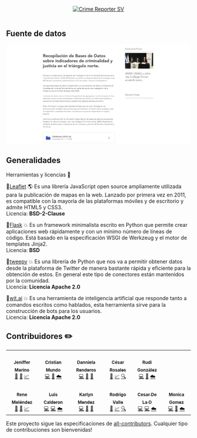 <p align="center">
    <span>
      <a href="https://crime-reporter-sv.herokuapp.com/" target="_blank"><img src="https://github.com/dannielarenderos/WebMappingMunicipiosRiosCerrosES/blob/main/img/CrimeReporterLOGO.png" width="500" alt="Crime Reporter SV" /></a>
    </span>
    <br/>
    <span>
      <!-- ALL-CONTRIBUTORS-BADGE:START - Do not remove or modify this section -->
      <img alt="" src="https://img.shields.io/badge/Deployed-Heroku-blue">
      <img alt="" src="https://img.shields.io/badge/Contributors-5-blueviolet">
      <img alt="" src="https://img.shields.io/badge/License-Apache2.0-success">
    <!-- ALL-CONTRIBUTORS-BADGE:END -->
    </span>
</p>

## Fuente de datos 
<p align="center">
    <span>
      <a href="https://www.aas.jjay.cuny.edu/single-post/base-de-datos?fbclid=IwAR3Itx49fRZJoazPUPWYLpASA3bag7UjRUCzey4pvtec5O9mjdwG9QLboUE" target="_blank"><img src="https://github.com/CesarRosales16/CrimeReporter-SV/blob/main/img/fuentedatos.png" width="500" alt="Crime Reporter SV" /></a>
    </span>
    </p>


## Generalidades 
Herramientas y licencias 🔨
 
  📌[Leaflet](https://leafletjs.com/) 🌎
  Es una librería JavaScript open source ampliamente utilizada para la publicación de mapas en la web. Lanzado por primera vez en 2011, es compatible con la mayoría de las     plataformas móviles y de escritorio y admite HTML5 y CSS3. <br>
   Licencia: <strong>BSD-2-Clause</strong>
   
  📌[Flask](https://flask.palletsprojects.com) 💥
   Es un framework minimalista escrito en Python que permite crear aplicaciones web rápidamente y con un mínimo número de líneas de código. Está basado en la especificación WSGI de Werkzeug y el motor de templates Jinja2.<br>
   Licencia: <strong>BSD</strong> 

<!-- Agregando las nuevas funcionalidades-->
  📌[tweepy](https://www.tweepy.org/) 💥
   Es una librería de Python que nos va a permitir obtener datos desde la plataforma de Twitter de manera bastante rápida y eficiente para la obtención de estos. En general este tipo de conectores están mantenidos por la comunidad.<br>
   Licencia: <strong>Licencia Apache 2.0</strong> 

📌[wit.ai](https://wit.ai/) 💥
   Es una herramienta de inteligencia artificial que responde tanto a comandos escritos como hablados, esta herramienta sirve para la construcción de bots para los usuarios.<br>
   Licencia: <strong>Licencia Apache 2.0</strong>
   
   
## Contribuidores ✏️

<!-- ALL-CONTRIBUTORS-LIST:START - Do not remove or modify this section -->
<!-- prettier-ignore-start -->
<!-- markdownlint-disable -->
<table align="center">
  <tr>
    <td align="center"><a href="https://github.com/danmerb"><img src="https://avatars.githubusercontent.com/u/37198208?v=4" width="100px;" alt=""/><br /><sub><b> Jeniffer Merino </b></sub></a><br /> <a href="#" title="Diseño">🎨</a> <a href="#" title="Documentación">📑</a> <a href="#" title="Modelo">📈</a> </td>
    <td align="center"><a href="https://github.com/AzzarCM"><img src="https://avatars.githubusercontent.com/u/37192145?v=4" width="100px;" alt=""/><br /><sub><b>Cristian Mundo</b></sub></a><br /><a href="#" title="Código">💻</a> <a href="#" title="Diseño">🎨</a> <a href="#" title="Infrastructura (Hosting, Build-Tools, etc)">☁️</a> </td>
    <td align="center"><a href="https://github.com/dannielarenderos"><img src="https://avatars.githubusercontent.com/u/37196864?v=4" width="100px;" alt=""/><br /><sub><b> Danniela Renderos</b></sub></a><br /><a href="#" title="Código">💻</a> <a href="#" title="Documentación">📑</a> <a href="#" title="Diseño">🎨</a>  </td>
    <td align="center"><a href="https://github.com/CesarRosales16"><img src="https://avatars.githubusercontent.com/u/37197605?v=4" width="100px;" alt=""/><br /><sub><b> César Rosales </b></sub></a><br /><a href="#" title="Documentación">📑</a> <a href="#" title="Modelo">📈</a>   <a href="#" title="Pull Requests">🔍</a> </td>    
    <td align="center"><a href="https://github.com/Ackerize"><img src="https://avatars.githubusercontent.com/u/37277365?v=4" width="100px;" alt=""/><br /><sub><b>Rudi González </b></sub></a><br /><a href="#" title="Código">💻</a> <a href="#" title="Diseño">🎨</a>  <a href="#" title="Infrastructura (Hosting, Build-Tools, etc)">☁️</a> </td>
     
  </tr>
<!-- Agregando a los colaboradores de funcionalidad Tweepy-->

  <tr>
    <td align="center"><a href="https://github.com/ReneMel"><img src="https://avatars.githubusercontent.com/u/35284243?v=4" width="100px;" alt=""/><br /><sub><b> Rene Meléndez </b></sub></a><br /> <a href="#" title="Código">🎨</a> <a href="#" title="Programador">📑</a> <a href="#" title="Modelo">📈</a> </td>
    <td align="center"><a href="https://github.com/Slackoth"><img src="https://avatars.githubusercontent.com/u/54367171?v=4" width="100px;" alt=""/><br /><sub><b>Luis Calderon</b></sub></a><br /><a href="#" title="Código">💻</a> <a href="#" title="Programador">💻</a> <a href="#" title="Infrastructura (Hosting, Build-Tools, etc)">☁️</a> </td>
    <td align="center"><a href="https://github.com/Karlyn11"><img src="https://avatars.githubusercontent.com/u/54163998?v=4" width="100px;" alt=""/><br /><sub><b> Karlyn Mendez</b></sub></a><br /><a href="#" title="Código">💻</a> <a href="#" title="Documentación">📑</a> <a href="#" title="Diseño">🎨</a>  </td>
    <td align="center"><a href="https://github.com/Valle120899"><img src="https://avatars.githubusercontent.com/u/54132073?v=4" width="100px;" alt=""/><br /><sub><b> Rodrigo Valle </b></sub></a><br /><a href="#" title="Codigo">📑</a> <a href="#" title="Documentacion">📈</a>   <a href="#" title="Pull Requests">🔍</a> </td>    
    <td align="center"><a href="https://github.com/csarD"><img src="https://avatars.githubusercontent.com/u/100162807?v=4" width="100px;" alt=""/><br /><sub><b>Cesar De La O </b></sub></a><br /><a href="#" title="Código">💻</a> <a href="#" title="Programador">💻</a>  <a href="#" title="Infrastructura (Hosting, Build-Tools, etc)">☁️</a> </td>
    <td align="center"><a href="https://github.com/00086116"><img src="https://avatars.githubusercontent.com/u/37203008?v=4" width="100px;" alt=""/><br /><sub><b>Monica Gomez</b></sub></a><br /><a href="#" title="Código">💻</a> <a href="#" title="Diseño">🎨</a>  <a href="#" title="Infrastructura (Hosting, Build-Tools, etc)">☁️</a> </td>
     
  </tr>


</table>


<!-- markdownlint-enable -->
<!-- prettier-ignore-end -->
<!-- ALL-CONTRIBUTORS-LIST:END -->

Este proyecto sigue las especificaciones de [all-contributors](https://github.com/all-contributors/all-contributors). Cualquier tipo de contribuciones son bienvenidas!
   

    

